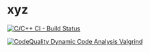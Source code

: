 # xyz

[![C/C++ CI - Build Status](https://github.com/99003772/xyz/actions/workflows/Update%20c-cpp.yml/badge.svg)](https://github.com/99003772/xyz/actions/workflows/Update%20c-cpp.yml)

[![CodeQuality Dynamic Code Analysis Valgrind](https://github.com/99003772/xyz/actions/workflows/Update%20CodeQuality_Dynamic.yml/badge.svg)](https://github.com/99003772/xyz/actions/workflows/Update%20CodeQuality_Dynamic.yml)
